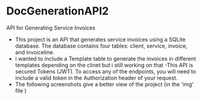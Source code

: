 # DocGenerationAPI2

API for Generating Service Invoices

- This project is an API that generates service invoices using a SQLite database. The database contains four tables: client, service, invoice, and invoiceline.
- i wanted to include a Template table to generate the invoices in different templates depending on the clinet  but i still working on that 
-This API is secured  Tokens (JWT). To access any of the endpoints, you will need to include a valid token in the Authorization header of your request.
- The following screenshots give a better view of the project (in the 'img' file )
